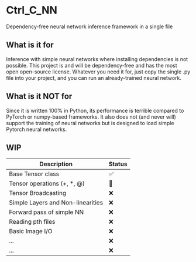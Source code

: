 # Ctrl_C_NN
Dependency-free neural network inference framework in a single file

## What is it for
Inference with simple neural networks where installing dependencies is not possible. This project is and will be dependency-free and has the most open open-source license. Whatever you need it for, just copy the single .py file into your project, and you can run an already-trained neural network. 

## What is it NOT for
Since it is written 100% in Python, its performance is terrible compared to PyTorch or numpy-based frameworks. It also does not (and never will) support the training of neural networks but is designed to load simple Pytorch neural networks.

## WIP
| Description                              | Status          |
|------------------------------------------|-----------------|
| Base Tensor class                        | :white_check_mark: |
| Tensor operations (+, *, @)              | :large_orange_diamond:|
| Tensor Broadcasting                      | :x:             |
| Simple Layers and Non-linearities        | :x:             |
| Forward pass of simple NN                | :x:             |
| Reading pth files                        | :x:             |
| Basic Image I/O                          | :x:             |
| ...                                      | :x:             |
| ...                                      | :x:             |

